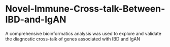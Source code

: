 # Novel-Immune-Cross-talk-Between-IBD-and-IgAN
A comprehensive bioinformatics analysis was used to explore and validate the diagnostic cross-talk of genes associated with IBD and IgAN
